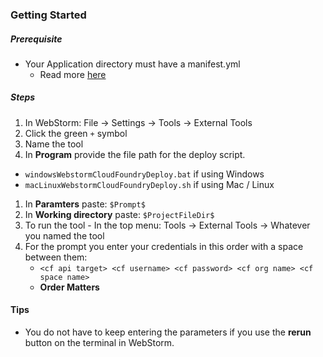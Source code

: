 ### Getting Started

##### Prerequisite

* Your Application directory must have a manifest.yml
  * Read more [here](https://docs.cloudfoundry.org/devguide/deploy-apps/manifest.html#minimal-manifest)

##### Steps

1. In WebStorm: File -> Settings -> Tools -> External Tools
1. Click the green `+` symbol
1. Name the tool
1. In **Program** provide the file path for the deploy script.
  * `windowsWebstormCloudFoundryDeploy.bat` if using Windows
  * `macLinuxWebstormCloudFoundryDeploy.sh` if using Mac / Linux
1. In **Paramters** paste: `$Prompt$`
1. In **Working directory** paste: `$ProjectFileDir$`
1. To run the tool - In the top menu: Tools -> External Tools -> Whatever you named the tool
1. For the prompt you enter your credentials in this order with a space between them:
    * `<cf api target> <cf username> <cf password> <cf org name> <cf space name>`
    * **Order Matters**

#### Tips

* You do not have to keep entering the parameters if you use the **rerun** button on the terminal in WebStorm.
